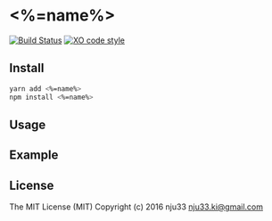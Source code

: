 # <%=name%>

[![Build Status](https://travis-ci.org/nju33/<%=name%>.svg?branch=master)](https://travis-ci.org/nju33/<%=name%>) [![XO code style](https://img.shields.io/badge/code_style-XO-5ed9c7.svg)](https://github.com/sindresorhus/xo)

## Install

```bash
yarn add <%=name%>
npm install <%=name%>
```

## Usage

## Example

## License

The MIT License (MIT)
Copyright (c) 2016 nju33 <nju33.ki@gmail.com>
